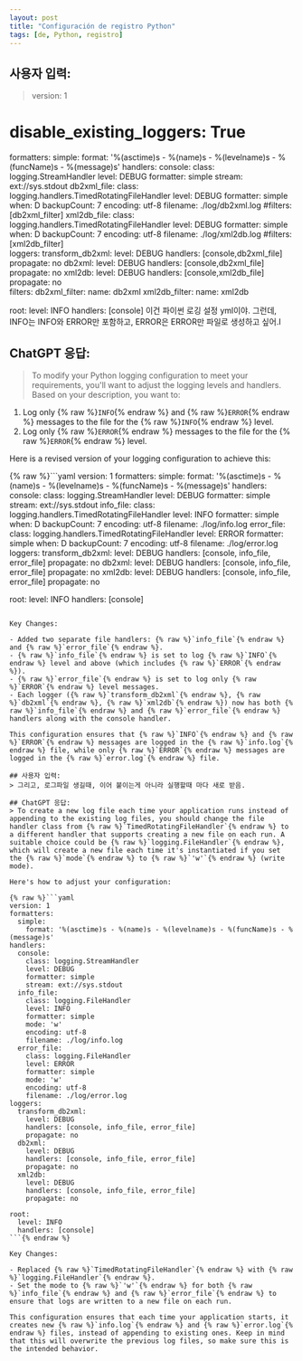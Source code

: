 ```yaml
---
layout: post
title: "Configuración de registro Python"
tags: [de, Python, registro]
---
```


## 사용자 입력:
> version: 1
# disable_existing_loggers: True
formatters:
  simple:
    format: '%(asctime)s - %(name)s - %(levelname)s - %(funcName)s - %(message)s'
handlers:
  console:
    class: logging.StreamHandler
    level: DEBUG
    formatter: simple
    stream: ext://sys.stdout
  db2xml_file:
    class: logging.handlers.TimedRotatingFileHandler
    level: DEBUG
    formatter: simple
    when: D
    backupCount: 7
    encoding: utf-8
    filename: ./log/db2xml.log
    #filters: [db2xml_filter]
  xml2db_file:
    class: logging.handlers.TimedRotatingFileHandler
    level: DEBUG
    formatter: simple
    when: D
    backupCount: 7
    encoding: utf-8
    filename: ./log/xml2db.log
    #filters: [xml2db_filter]    
loggers:
  transform_db2xml:
    level: DEBUG
    handlers: [console,db2xml_file]
    propagate: no
  db2xml:
    level: DEBUG
    handlers: [console,db2xml_file]
    propagate: no
  xml2db:
    level: DEBUG
    handlers: [console,xml2db_file]
    propagate: no       
filters:
  db2xml_filter: 
    name: db2xml
  xml2db_filter: 
    name: xml2db

root:
  level: INFO
  handlers: [console]   이건 파이썬 로깅 설정 yml이야. 그런데,   INFO는 INFO와 ERROR만 포함하고, ERROR은 ERROR만 파일로 생성하고 싶어.I

## ChatGPT 응답:
> To modify your Python logging configuration to meet your requirements, you'll want to adjust the logging levels and handlers. Based on your description, you want to:

1. Log only {% raw %}`INFO`{% endraw %} and {% raw %}`ERROR`{% endraw %} messages to the file for the {% raw %}`INFO`{% endraw %} level.
2. Log only {% raw %}`ERROR`{% endraw %} messages to the file for the {% raw %}`ERROR`{% endraw %} level.

Here is a revised version of your logging configuration to achieve this:

{% raw %}```yaml
version: 1
formatters:
  simple:
    format: '%(asctime)s - %(name)s - %(levelname)s - %(funcName)s - %(message)s'
handlers:
  console:
    class: logging.StreamHandler
    level: DEBUG
    formatter: simple
    stream: ext://sys.stdout
  info_file:
    class: logging.handlers.TimedRotatingFileHandler
    level: INFO
    formatter: simple
    when: D
    backupCount: 7
    encoding: utf-8
    filename: ./log/info.log
  error_file:
    class: logging.handlers.TimedRotatingFileHandler
    level: ERROR
    formatter: simple
    when: D
    backupCount: 7
    encoding: utf-8
    filename: ./log/error.log
loggers:
  transform_db2xml:
    level: DEBUG
    handlers: [console, info_file, error_file]
    propagate: no
  db2xml:
    level: DEBUG
    handlers: [console, info_file, error_file]
    propagate: no
  xml2db:
    level: DEBUG
    handlers: [console, info_file, error_file]
    propagate: no

root:
  level: INFO
  handlers: [console]
```{% endraw %}

Key Changes:

- Added two separate file handlers: {% raw %}`info_file`{% endraw %} and {% raw %}`error_file`{% endraw %}.
- {% raw %}`info_file`{% endraw %} is set to log {% raw %}`INFO`{% endraw %} level and above (which includes {% raw %}`ERROR`{% endraw %}).
- {% raw %}`error_file`{% endraw %} is set to log only {% raw %}`ERROR`{% endraw %} level messages.
- Each logger ({% raw %}`transform_db2xml`{% endraw %}, {% raw %}`db2xml`{% endraw %}, {% raw %}`xml2db`{% endraw %}) now has both {% raw %}`info_file`{% endraw %} and {% raw %}`error_file`{% endraw %} handlers along with the console handler.

This configuration ensures that {% raw %}`INFO`{% endraw %} and {% raw %}`ERROR`{% endraw %} messages are logged in the {% raw %}`info.log`{% endraw %} file, while only {% raw %}`ERROR`{% endraw %} messages are logged in the {% raw %}`error.log`{% endraw %} file.

## 사용자 입력:
> 그리고, 로그파일 생길때, 이어 붙이는게 아니라 실행할때 마다 새로 받음.

## ChatGPT 응답:
> To create a new log file each time your application runs instead of appending to the existing log files, you should change the file handler class from {% raw %}`TimedRotatingFileHandler`{% endraw %} to a different handler that supports creating a new file on each run. A suitable choice could be {% raw %}`logging.FileHandler`{% endraw %}, which will create a new file each time it's instantiated if you set the {% raw %}`mode`{% endraw %} to {% raw %}`'w'`{% endraw %} (write mode).

Here's how to adjust your configuration:

{% raw %}```yaml
version: 1
formatters:
  simple:
    format: '%(asctime)s - %(name)s - %(levelname)s - %(funcName)s - %(message)s'
handlers:
  console:
    class: logging.StreamHandler
    level: DEBUG
    formatter: simple
    stream: ext://sys.stdout
  info_file:
    class: logging.FileHandler
    level: INFO
    formatter: simple
    mode: 'w'
    encoding: utf-8
    filename: ./log/info.log
  error_file:
    class: logging.FileHandler
    level: ERROR
    formatter: simple
    mode: 'w'
    encoding: utf-8
    filename: ./log/error.log
loggers:
  transform_db2xml:
    level: DEBUG
    handlers: [console, info_file, error_file]
    propagate: no
  db2xml:
    level: DEBUG
    handlers: [console, info_file, error_file]
    propagate: no
  xml2db:
    level: DEBUG
    handlers: [console, info_file, error_file]
    propagate: no

root:
  level: INFO
  handlers: [console]
```{% endraw %}

Key Changes:

- Replaced {% raw %}`TimedRotatingFileHandler`{% endraw %} with {% raw %}`logging.FileHandler`{% endraw %}.
- Set the mode to {% raw %}`'w'`{% endraw %} for both {% raw %}`info_file`{% endraw %} and {% raw %}`error_file`{% endraw %} to ensure that logs are written to a new file on each run.

This configuration ensures that each time your application starts, it creates new {% raw %}`info.log`{% endraw %} and {% raw %}`error.log`{% endraw %} files, instead of appending to existing ones. Keep in mind that this will overwrite the previous log files, so make sure this is the intended behavior.

